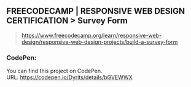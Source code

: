 ## FREECODECAMP | RESPONSIVE WEB DESIGN CERTIFICATION > Survey Form
> https://www.freecodecamp.org/learn/responsive-web-design/responsive-web-design-projects/build-a-survey-form

### CodePen:
You can find this project on CodePen.  
URL: https://codepen.io/Dyrits/details/bGVEWWX